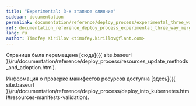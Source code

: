 ```yaml
---
title: "Experimental: 3-х этапное слияние"
sidebar: documentation
permalink: documentation/reference/deploy_process/experimental_three_way_merge.html
ref: documentation_reference_deploy_process_experimental_three_way_merge
lang: ru
author: Timofey Kirillov <timofey.kirillov@flant.com>
---
```


Страница была перемещена [сюда]({{ site.baseurl }}/ru/documentation/reference/deploy_process/resources_update_methods_and_adoption.html).

Информация о проверке манифестов ресурсов доступна [здесь]({{ site.baseurl }}/ru/documentation/reference/deploy_process/deploy_into_kubernetes.html#resources-manifests-validation).
